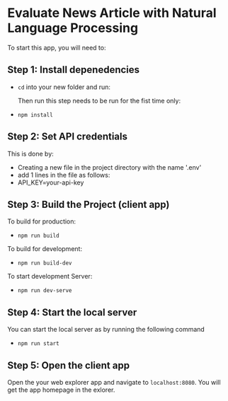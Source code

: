 # Evaluate News Article with Natural Language Processing

To start this app, you will need to:

## Step 1: Install depenedencies

- `cd` into your new folder and run:

  Then run this step needs to be run for the fist time only:

- `npm install`

## Step 2: Set API credentials

This is done by:

- Creating a new file in the project directory with the name '.env'
- add 1 lines in the file as follows:
- API_KEY=your-api-key

## Step 3: Build the Project (client app)

To build for production:

- `npm run build`

To build for development:

- `npm run build-dev`

To start development Server:

- `npm run dev-serve`

## Step 4: Start the local server

You can start the local server as by running the following command

- `npm run start`

## Step 5: Open the client app

Open the your web explorer app and navigate to `localhost:8080`. You will get the app homepage in the exlorer.
